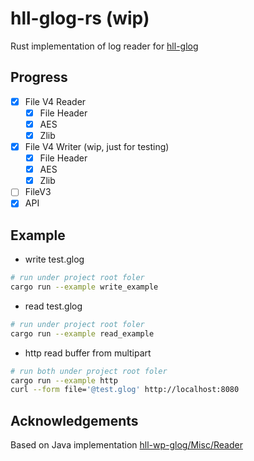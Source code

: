 # hll-glog-rs (wip)

Rust implementation of log reader for [hll-glog](https://github.com/HuolalaTech/hll-wp-glog/)

## Progress

-   [x] File V4 Reader
    -   [x] File Header
    -   [x] AES
    -   [x] Zlib
-   [x] File V4 Writer (wip, just for testing)
    -   [x] File Header
    -   [x] AES
    -   [x] Zlib
-   [ ] FileV3
-   [x] API

## Example

-   write test.glog

```bash
# run under project root foler
cargo run --example write_example
```

-   read test.glog

```bash
# run under project root foler
cargo run --example read_example
```

-   http read buffer from multipart

```bash
# run both under project root foler
cargo run --example http
curl --form file='@test.glog' http://localhost:8080
```

## Acknowledgements

Based on Java implementation [hll-wp-glog/Misc/Reader](https://github.com/HuolalaTech/hll-wp-glog/tree/master/Misc/Reader)
